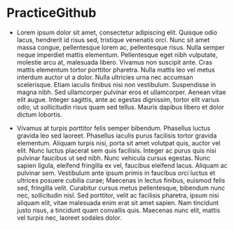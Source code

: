 # PracticeGithub

  - Lorem ipsum dolor sit amet, consectetur adipiscing elit. Quisque odio lacus, hendrerit id risus sed, tristique venenatis orci. Nunc sit amet massa congue, pellentesque lorem ac, pellentesque risus. Nulla semper neque imperdiet mattis elementum. Pellentesque eget nibh vulputate, molestie arcu at, malesuada libero. Vivamus non suscipit ante. Cras mattis elementum tortor porttitor pharetra. Nulla mattis leo vel metus interdum auctor ut a dolor. Nulla ultricies urna nec accumsan scelerisque. Etiam iaculis finibus nisi non vestibulum. Suspendisse in magna nibh. Sed ullamcorper pulvinar eros et ullamcorper. Aenean vitae elit augue. Integer sagittis, ante ac egestas dignissim, tortor elit varius odio, ut sollicitudin risus quam sed tellus. Mauris dapibus libero et dolor dictum lobortis.

  - Vivamus at turpis porttitor felis semper bibendum. Phasellus luctus gravida leo sed laoreet. Phasellus iaculis purus facilisis tortor gravida elementum. Aliquam turpis nisi, porta sit amet volutpat quis, auctor vel elit. Nunc luctus placerat sem quis facilisis. Integer ac purus quis nisi pulvinar faucibus ut sed nibh. Nunc vehicula cursus egestas. Nunc sapien ligula, eleifend fringilla ex vel, faucibus eleifend lacus. Aliquam ac pulvinar sem. Vestibulum ante ipsum primis in faucibus orci luctus et ultrices posuere cubilia curae; Maecenas in lectus finibus, euismod felis sed, fringilla velit. Curabitur cursus metus pellentesque, bibendum nunc nec, sollicitudin nisl. Sed porttitor, velit ac facilisis pharetra, ipsum nisi aliquam elit, vitae malesuada enim erat sit amet sapien. Nam tincidunt justo risus, a tincidunt quam convallis quis. Maecenas nunc elit, mattis vel turpis nec, laoreet sodales dolor.
